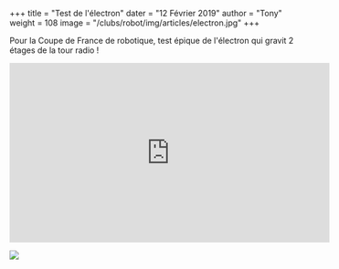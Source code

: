 +++
title = "Test de l'électron"
dater = "12 Février 2019"
author = "Tony"
weight = 108
image = "/clubs/robot/img/articles/electron.jpg"
+++

<p>
	Pour la Coupe de France de robotique, test épique de l'électron qui gravit 2 étages de la tour radio !  </p>

<iframe width="560" height="315" src="https://www.youtube.com/embed/g2CKClyCgq4" frameborder="0" allow="accelerometer; autoplay; encrypted-media; gyroscope; picture-in-picture" allowfullscreen></iframe>

<p>	<img src="/clubs/robot/img/articles/electron.jpg"/></p>
